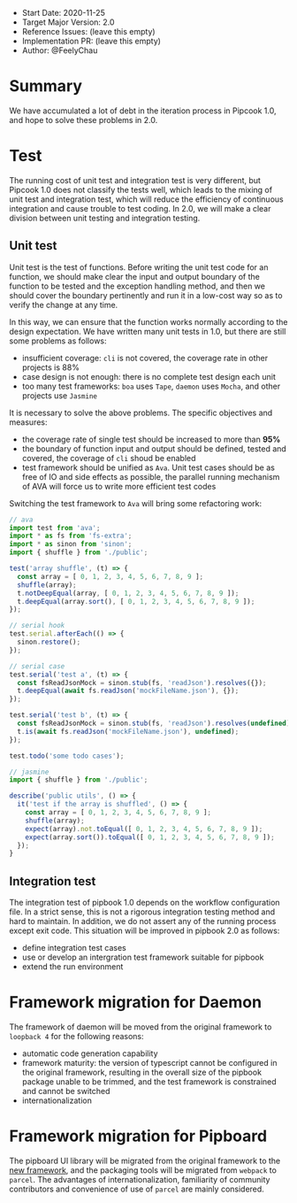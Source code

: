 - Start Date: 2020-11-25
- Target Major Version: 2.0
- Reference Issues: (leave this empty)
- Implementation PR: (leave this empty)
- Author: @FeelyChau

# Summary

We have accumulated a lot of debt in the iteration process in Pipcook 1.0, and hope to solve these problems in 2.0.

# Test

The running cost of unit test and integration test is very different, but Pipcook 1.0 does not classify the tests well, which leads to the mixing of unit test and integration test, which will reduce the efficiency of continuous integration and cause trouble to test coding. In 2.0, we will make a clear division between unit testing and integration testing.

## Unit test

Unit test is the test of functions. Before writing the unit test code for an function, we should make clear the input and output boundary of the function to be tested and the exception handling method, and then we should cover the boundary pertinently and run it in a low-cost way so as to verify the change at any time.

In this way, we can ensure that the function works normally according to the design expectation. We have written many unit tests in 1.0, but there are still some problems as follows:

* insufficient coverage: `cli` is not covered, the coverage rate in other projects is 88%
* case design is not enough: there is no complete test design each unit
* too many test frameworks: `boa` uses `Tape`, `daemon` uses `Mocha`, and other projects use `Jasmine`

It is necessary to solve the above problems. The specific objectives and measures:

* the coverage rate of single test should be increased to more than **95%**
* the boundary of function input and output should be defined, tested and covered, the coverage of  `cli`  shoud be enabled
* test framework should be unified as `Ava`. Unit test cases should be as free of IO and side effects as possible, the parallel running mechanism of AVA will force us to write more efficient test codes

Switching the test framework to `Ava` will bring some refactoring work:

```js
// ava
import test from 'ava';
import * as fs from 'fs-extra';
import * as sinon from 'sinon';
import { shuffle } from './public';

test('array shuffle', (t) => {
  const array = [ 0, 1, 2, 3, 4, 5, 6, 7, 8, 9 ];
  shuffle(array);
  t.notDeepEqual(array, [ 0, 1, 2, 3, 4, 5, 6, 7, 8, 9 ]);
  t.deepEqual(array.sort(), [ 0, 1, 2, 3, 4, 5, 6, 7, 8, 9 ]);
});

// serial hook
test.serial.afterEach(() => {
  sinon.restore();
});

// serial case
test.serial('test a', (t) => {
  const fsReadJsonMock = sinon.stub(fs, 'readJson').resolves({});
  t.deepEqual(await fs.readJson('mockFileName.json'), {});
});

test.serial('test b', (t) => {
  const fsReadJsonMock = sinon.stub(fs, 'readJson').resolves(undefined);
  t.is(await fs.readJson('mockFileName.json'), undefined);
});

test.todo('some todo cases');
```

```js
// jasmine
import { shuffle } from './public';

describe('public utils', () => {
  it('test if the array is shuffled', () => {
    const array = [ 0, 1, 2, 3, 4, 5, 6, 7, 8, 9 ];
    shuffle(array);
    expect(array).not.toEqual([ 0, 1, 2, 3, 4, 5, 6, 7, 8, 9 ]);
    expect(array.sort()).toEqual([ 0, 1, 2, 3, 4, 5, 6, 7, 8, 9 ]);
  });
}
```

## Integration test

The integration test of pipbook 1.0 depends on the workflow configuration file. In a strict sense, this is not a rigorous integration testing method and hard to maintain. In addition, we do not assert any of the running process except exit code. This situation will be improved in pipbook 2.0 as follows:

* define integration test cases
* use or develop an intergration test framework suitable for pipbook
* extend the run environment

# Framework migration for Daemon

The framework of daemon will be moved from the original framework to `loopback 4` for the following reasons:

* automatic code generation capability
* framework maturity: the version of typescript cannot be configured in the original framework, resulting in the overall size of the pipbook package unable to be trimmed, and the test framework is constrained and cannot be switched
* internationalization

# Framework migration for Pipboard

The pipboard UI library will be migrated from the original framework to the [new framework](https://ant.design/), and the packaging tools will be migrated from `webpack` to `parcel`. The advantages of internationalization, familiarity of community contributors and convenience of use of `parcel` are mainly considered.
